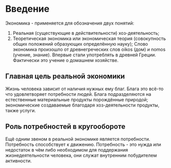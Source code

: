 # Введение
Экономика - применяется для обозначения двух понятий: 
1. Реальная (существующие в действительности) хоз-деятельность;
2. Теоретическая экономика или экономическая теория (совокупность общих положений образующих определённую науку);
Слово экономика произошло от древнегреческих слов oikos (дом) и nomos (учение, знание). Впервые стали употреблять в древней Греции. Фактически это учение о домашнем хозяйстве.

## Главная цель реальной экономики
Жизнь человека зависит от наличия нужных ему благ. Блага это всё-то что удовлетворяет потребности людей. Блага подразделяются на естественные материальные продукты порождённые природой; экономические создаваемые благодаря хоз-деятельности продукты, также услуги.

## Роль потребностей в кругообороте 
Ещё одним звеном в реальной экономике является потребности. Потребность способствует к движению. Потребность - это нужда или недостаток в чём либо необходимом для поддержания жизнедеятельности человека, они служат внутренним побудителем активности.